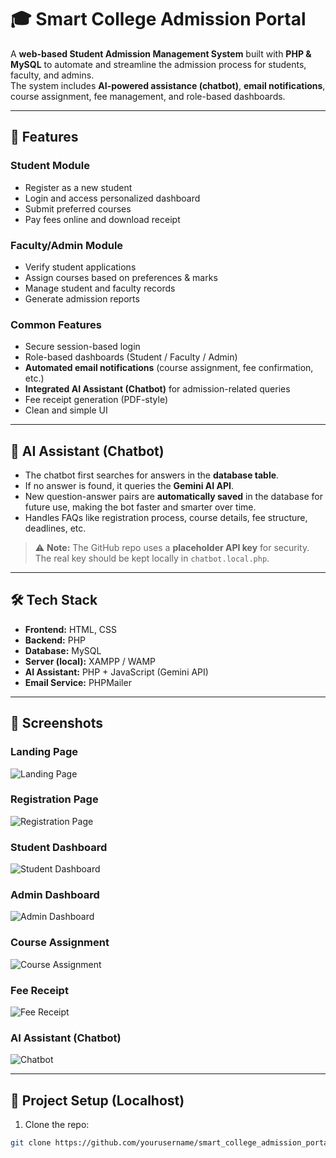 # 🎓 Smart College Admission Portal

A **web-based Student Admission Management System** built with **PHP & MySQL** to automate and streamline the admission process for students, faculty, and admins.  
The system includes **AI-powered assistance (chatbot)**, **email notifications**, course assignment, fee management, and role-based dashboards.

---

## 🚀 Features

### Student Module
- Register as a new student
- Login and access personalized dashboard
- Submit preferred courses
- Pay fees online and download receipt

### Faculty/Admin Module
- Verify student applications
- Assign courses based on preferences & marks
- Manage student and faculty records
- Generate admission reports

### Common Features
- Secure session-based login
- Role-based dashboards (Student / Faculty / Admin)
- **Automated email notifications** (course assignment, fee confirmation, etc.)
- **Integrated AI Assistant (Chatbot)** for admission-related queries
- Fee receipt generation (PDF-style)
- Clean and simple UI

---

## 🤖 AI Assistant (Chatbot)

- The chatbot first searches for answers in the **database table**.  
- If no answer is found, it queries the **Gemini AI API**.  
- New question-answer pairs are **automatically saved** in the database for future use, making the bot faster and smarter over time.  
- Handles FAQs like registration process, course details, fee structure, deadlines, etc.  

> ⚠️ **Note:** The GitHub repo uses a **placeholder API key** for security. The real key should be kept locally in `chatbot.local.php`.

---

## 🛠️ Tech Stack
- **Frontend:** HTML, CSS  
- **Backend:** PHP  
- **Database:** MySQL  
- **Server (local):** XAMPP / WAMP  
- **AI Assistant:** PHP + JavaScript (Gemini API)  
- **Email Service:** PHPMailer  

---

## 📸 Screenshots

### Landing Page
![Landing Page](screenshots/landing.png.png)

### Registration Page
![Registration Page](screenshots/register.png.png)

### Student Dashboard
![Student Dashboard](screenshots/student_dashboard.png.png)

### Admin Dashboard
![Admin Dashboard](screenshots/admin_dashboard.png.png)

### Course Assignment
![Course Assignment](screenshots/course_assign.png.png)

### Fee Receipt
![Fee Receipt](screenshots/fee_receipt.png.png)

### AI Assistant (Chatbot)
![Chatbot](screenshots/AI_chatbot.png.png)

---

## 📂 Project Setup (Localhost)

1. Clone the repo:  
```bash
git clone https://github.com/yourusername/smart_college_admission_portal.git
